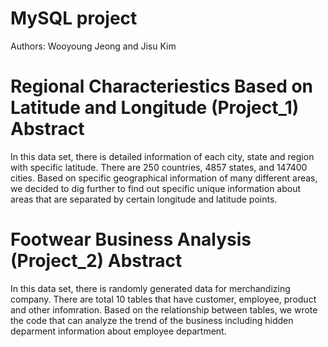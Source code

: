 # MySQL project
Authors: Wooyoung Jeong and Jisu Kim

# Regional Characteriestics Based on Latitude and Longitude (Project_1) Abstract
In this data set, there is detailed information of each city, state and region with specific latitude. There are 250 countries, 4857 states, and 147400 cities. Based on specific geographical information of many different areas, we decided to dig further to find out specific unique information about areas that are separated by certain longitude and latitude points.

# Footwear Business Analysis (Project_2) Abstract
In this data set, there is randomly generated data for merchandizing company. There are total 10 tables that have customer, employee, product and other infomration. Based on the relationship between tables, we wrote the code that can analyze the trend of the business including hidden deparment information about employee department.
